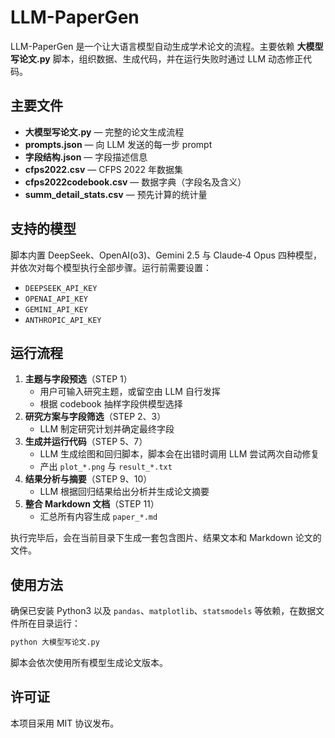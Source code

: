 # LLM-PaperGen

LLM-PaperGen 是一个让大语言模型自动生成学术论文的流程。主要依赖 **大模型写论文.py** 脚本，组织数据、生成代码，并在运行失败时通过 LLM 动态修正代码。

## 主要文件

- **大模型写论文.py** — 完整的论文生成流程
- **prompts.json** — 向 LLM 发送的每一步 prompt
- **字段结构.json** — 字段描述信息
- **cfps2022.csv** — CFPS 2022 年数据集
- **cfps2022codebook.csv** — 数据字典（字段名及含义）
- **summ_detail_stats.csv** — 预先计算的统计量

## 支持的模型

脚本内置 DeepSeek、OpenAI(o3)、Gemini 2.5 与 Claude‑4 Opus 四种模型，并依次对每个模型执行全部步骤。运行前需要设置：

- `DEEPSEEK_API_KEY`
- `OPENAI_API_KEY`
- `GEMINI_API_KEY`
- `ANTHROPIC_API_KEY`

## 运行流程

1. **主题与字段预选**（STEP 1）
   - 用户可输入研究主题，或留空由 LLM 自行发挥
   - 根据 codebook 抽样字段供模型选择
2. **研究方案与字段筛选**（STEP 2、3）
   - LLM 制定研究计划并确定最终字段
3. **生成并运行代码**（STEP 5、7）
   - LLM 生成绘图和回归脚本，脚本会在出错时调用 LLM 尝试两次自动修复
   - 产出 `plot_*.png` 与 `result_*.txt`
4. **结果分析与摘要**（STEP 9、10）
   - LLM 根据回归结果给出分析并生成论文摘要
5. **整合 Markdown 文档**（STEP 11）
   - 汇总所有内容生成 `paper_*.md`

执行完毕后，会在当前目录下生成一套包含图片、结果文本和 Markdown 论文的文件。

## 使用方法

确保已安装 Python3 以及 `pandas`、`matplotlib`、`statsmodels` 等依赖，在数据文件所在目录运行：

```bash
python 大模型写论文.py
```

脚本会依次使用所有模型生成论文版本。

## 许可证

本项目采用 MIT 协议发布。